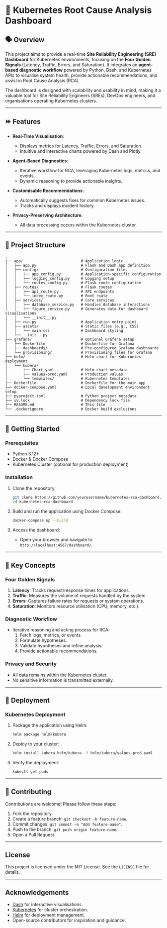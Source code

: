 # 🤖 Kubernetes Root Cause Analysis Dashboard

## 🗣️ Overview

This project aims to provide a real-time **Site Reliability Engineering (SRE) Dashboard** for Kubernetes environments, focusing on the **Four Golden Signals** (Latency, Traffic, Errors, and Saturation). It integrates an **agent-based diagnostic workflow** powered by Python, Dash, and Kubernetes APIs to visualise system health, provide actionable recommendations, and assist in Root Cause Analysis (RCA).

The dashboard is designed with scalability and usability in mind, making it a valuable tool for Site Reliability Engineers (SREs), DevOps engineers, and organisations operating Kubernetes clusters.

---

## ⏩ Features

- **Real-Time Visualisation**:

  - Displays metrics for Latency, Traffic, Errors, and Saturation.
  - Intuitive and interactive charts powered by Dash and Plotly.

- **Agent-Based Diagnostics**:

  - Iterative workflow for RCA, leveraging Kubernetes logs, metrics, and events.
  - Dynamic reasoning to provide actionable insights.

- **Customisable Recommendations**:

  - Automatically suggests fixes for common Kubernetes issues.
  - Tracks and displays incident history.

- **Privacy-Preserving Architecture**:
  - All data processing occurs within the Kubernetes cluster.

---

## 🌴 Project Structure

```
.
├── app/                          # Application logic
│   ├── app.py                    # Flask and Dash app definition
│   ├── config/                   # Configuration files
│   │   ├── app_config.py         # Application-specific configuration
│   │   ├── logging_config.py     # Logging setup
│   │   └── routes_config.py      # Flask route configuration
│   ├── routes/                   # Flask routes
│   │   ├── api_route.py          # API endpoints
│   │   └── index_route.py        # Root route
│   ├── services/                 # Core services
│   │   ├── database_service.py   # Handles database interactions
│   │   ├── figure_service.py     # Generates data for dashboard visualisations
│   │   └── __init__.py
│   ├── run.py                    # Application entry point
│   ├── assets/                   # Static files (e.g., CSS)
│   │   └── main.css              # Dashboard styling
│   └── __init__.py
├── grafana/                      # Optional Grafana setup
│   ├── Dockerfile                # Dockerfile for Grafana
│   ├── dashboards/               # Pre-configured Grafana dashboards
│   └── provisioning/             # Provisioning files for Grafana
├── helm/                         # Helm chart for Kubernetes deployment
│   └── kubera/
│       ├── Chart.yaml            # Helm chart metadata
│       ├── values-prod.yaml      # Production values
│       └── templates/            # Kubernetes templates
├── Dockerfile                    # Dockerfile for the main app
├── docker-compose.yaml           # Local development environment setup
├── pyproject.toml                # Python project metadata
├── uv.lock                       # Dependency lock file
├── README.md                     # This file
└── .dockerignore                 # Docker build exclusions
```

---

## 👶 Getting Started

### Prerequisites

- Python 3.12+
- Docker & Docker Compose
- Kubernetes Cluster (optional for production deployment)

### Installation

1. Clone the repository:

   ```bash
   git clone https://github.com/yourusername/kubernetes-rca-dashboard.git
   cd kubernetes-rca-dashboard
   ```

2. Build and run the application using Docker Compose:

   ```bash
   docker-compose up --build
   ```

3. Access the dashboard:
   - Open your browser and navigate to `http://localhost:4567/dashboard/`.

---

## 🔑 Key Concepts

### Four Golden Signals

1. **Latency**: Tracks request/response times for applications.
2. **Traffic**: Measures the volume of requests handled by the system.
3. **Errors**: Captures failure rates for requests or system operations.
4. **Saturation**: Monitors resource utilisation (CPU, memory, etc.).

### Diagnostic Workflow

- Iterative reasoning and acting process for RCA:
  1. Fetch logs, metrics, or events.
  2. Formulate hypotheses.
  3. Validate hypotheses and refine analysis.
  4. Provide actionable recommendations.

### Privacy and Security

- All data remains within the Kubernetes cluster.
- No sensitive information is transmitted externally.

---

## 🐊 Deployment

### Kubernetes Deployment

1. Package the application using Helm:

   ```bash
   helm package helm/kubera
   ```

2. Deploy to your cluster:

   ```bash
   helm install kubera helm/kubera -f helm/kubera/values-prod.yaml
   ```

3. Verify the deployment:

   ```bash
   kubectl get pods
   ```

---

## 🥇 Contributing

Contributions are welcome! Please follow these steps:

1. Fork the repository.
2. Create a feature branch: `git checkout -b feature-name`.
3. Commit changes: `git commit -m "Add feature-name"`.
4. Push to the branch: `git push origin feature-name`.
5. Open a Pull Request.

---

## License

This project is licensed under the MIT License. See the `LICENSE` file for details.

---

## Acknowledgements

- [Dash](https://dash.plotly.com/) for interactive visualisations.
- [Kubernetes](https://kubernetes.io/) for cluster orchestration.
- [Helm](https://helm.sh/) for deployment management.
- Open-source contributors for inspiration and guidance.

